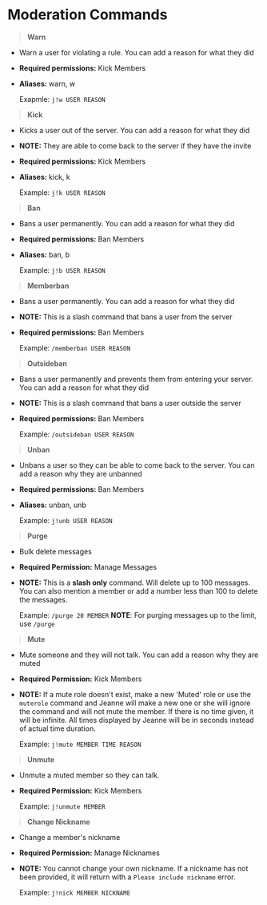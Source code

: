 # Moderation Commands

>**Warn**

* Warn a user for violating a rule. You can add a reason for what they did
* **Required permissions:** Kick Members
* **Aliases:** warn, w

    Exapmle: `j!w USER REASON`

>**Kick**

* Kicks a user out of the server. You can add a reason for what they did
* **NOTE:**  They are able to come back to the server if they have the invite
* **Required permissions:** Kick Members
* **Aliases:** kick, k

    Example: `j!k USER REASON`

>**Ban**

* Bans a user permanently. You can add a reason for what they did
* **Required permissions:** Ban Members
* **Aliases:** ban, b

    Example: `j!b USER REASON`

>**Memberban**

* Bans a user permanently. You can add a reason for what they did
* **NOTE:** This is a slash command that bans a user from the server
* **Required permissions:** Ban Members

    Example: `/memberban USER REASON`

>**Outsideban**

* Bans a user permanently and prevents them from entering your server. You can add a reason for what they did
* **NOTE:** This is a slash command that bans a user outside the server
* **Required permissions:** Ban Members

    Example: `/outsideban USER REASON`

>**Unban**

* Unbans a user so they can be able to come back to the server. You can add a reason why they are unbanned
* **Required permissions:** Ban Members
* **Aliases:** unban, unb

    Example: `j!unb USER REASON`

>**Purge**

* Bulk delete messages
* **Required Permission:** Manage Messages
* **NOTE:** This is a **slash only** command. Will delete up to 100 messages. You can also mention a member or add a number less than 100 to delete the messages.

    Example: `/purge 20 MEMBER`
    **NOTE**: For purging messages up to the limit, use `/purge`

>**Mute**

* Mute someone and they will not talk. You can add a reason why they are muted
* **Required Permission:** Kick Members
* **NOTE:** If a mute role doesn't exist, make a new 'Muted' role or use the `muterole` command and Jeanne will make a new one or she will ignore the command and will not mute the member. If there is no time given, it will be infinite. All times displayed by Jeanne will be in seconds instead of actual time duration.

    Example: `j!mute MEMBER TIME REASON`

>**Unmute**

* Unmute a muted member so they can talk.
* **Required Permission:** Kick Members

    Example: `j!unmute MEMBER`

>**Change Nickname**

* Change a member's nickname
* **Required Permission:** Manage Nicknames
* **NOTE:** You cannot change your own nickname. If a nickname has not been provided, it will return with a `Please include nickname` error.

    Example: `j!nick MEMBER NICKNAME`
